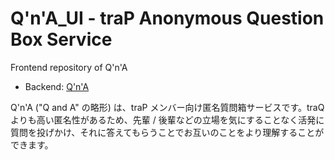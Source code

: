 # Q'n'A_UI - traP Anonymous Question Box Service

Frontend repository of Q'n'A

- Backend: [Q'n'A](https://github.com/logica0419/Q-n-A)

Q'n'A ("Q and A" の略形) は、traP メンバー向け匿名質問箱サービスです。traQ よりも高い匿名性があるため、先輩 / 後輩などの立場を気にすることなく活発に質問を投げかけ、それに答えてもらうことでお互いのことをより理解することができます。

